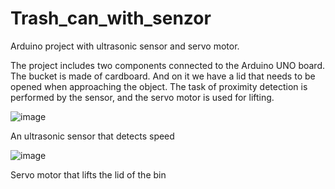 # Trash_can_with_senzor
Arduino project with ultrasonic sensor and servo motor.

The project includes two components connected to the Arduino UNO board. The bucket is made of cardboard. And on it we have a lid that needs to be opened when approaching the object. The task of proximity detection is performed by the sensor, and the servo motor is used for lifting.

![image](https://github.com/user-attachments/assets/2c3c7235-e1c8-4575-a348-0888886f0fd9)

An ultrasonic sensor that detects speed


![image](https://github.com/user-attachments/assets/57da30de-a2e9-4cdd-83a6-c61526a01793)

Servo motor that lifts the lid of the bin
